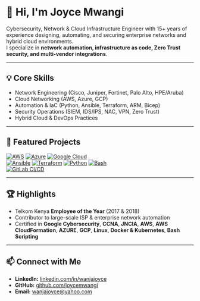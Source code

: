 # 👋 Hi, I'm Joyce Mwangi  

Cybersecurity, Network & Cloud Infrastructure Engineer with 15+ years of experience designing, automating, and securing enterprise networks and hybrid cloud environments.  
I specialize in **network automation, infrastructure as code, Zero Trust security, and multi-vendor integrations**.

---

## 💡 Core Skills
- Network Engineering (Cisco, Juniper, Fortinet, Palo Alto, HPE/Aruba)
- Cloud Networking (AWS, Azure, GCP)
- Automation & IaC (Python, Ansible, Terraform, ARM, Bicep)
- Security Operations (SIEM, IDS/IPS, NAC, VPN, Zero Trust)
- Hybrid Cloud & DevOps Practices

---

## 📂 Featured Projects

[![AWS](https://img.shields.io/badge/AWS-232F3E?style=for-the-badge&logo=amazon-aws&logoColor=white)](https://www.linkedin.com/in/wanjajoyce/details/projects/)
[![Azure](https://img.shields.io/badge/Azure-0078D4?style=for-the-badge&logo=microsoft-azure&logoColor=white)](#)
[![Google Cloud](https://img.shields.io/badge/GCP-4285F4?style=for-the-badge&logo=googlecloud&logoColor=white)](#)  
[![Ansible](https://img.shields.io/badge/Ansible-EE0000?style=for-the-badge&logo=ansible&logoColor=white)](https://github.com/joycemwangi/network-automation-ansible)
[![Terraform](https://img.shields.io/badge/Terraform-844FBA?style=for-the-badge&logo=terraform&logoColor=white)](https://github.com/joycemwangi/terraform-multivendor-provisioning)
[![Python](https://img.shields.io/badge/Python-3776AB?style=for-the-badge&logo=python&logoColor=white)](https://github.com/joycemwangi/multi-vendor-firewalls-config-backup-and-batch-routing)
[![Bash](https://img.shields.io/badge/Bash-4EAA25?style=for-the-badge&logo=gnubash&logoColor=white)](#)  
[![GitLab CI/CD](https://img.shields.io/badge/GitLab_CI%2FCD-FC6D26?style=for-the-badge&logo=gitlab&logoColor=white)](#)

---

## 🏆 Highlights
- Telkom Kenya **Employee of the Year** (2017 & 2018)
- Contributor to large-scale ISP & enterprise network automation
- Certified in **Google Cybersecurity**, **CCNA**, **JNCIA**, **AWS**, **AWS CloudFormation**, **AZURE**, **GCP**, **Linux**, **Docker & Kubernetes**, **Bash Scripting**

---

## 📫 Connect with Me
- **LinkedIn:** [linkedin.com/in/wanjajoyce](https://linkedin.com/in/wanjajoyce)  
- **GitHub:** [github.com/joycemwangi](https://github.com/joycemwangi)  
- **Email:** wanjajoyce@yahoo.com

